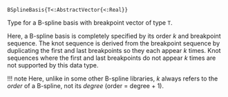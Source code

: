 ```
BSplineBasis{T<:AbstractVector{<:Real}}
```

Type for a B-spline basis with breakpoint vector of type `T`.

Here, a B-spline basis is completely specified by its order $k$ and breakpoint sequence. The knot sequence is derived from the breakpoint sequence by duplicating the first and last breakpoints so they each appear $k$ times. Knot sequences where the first and last breakpoints do not appear $k$ times are not supported by this data type.

!!! note
    Here, unlike in some other B-spline libraries, $k$ always refers to the *order* of a B-spline, not its *degree* (order = degree + 1).

